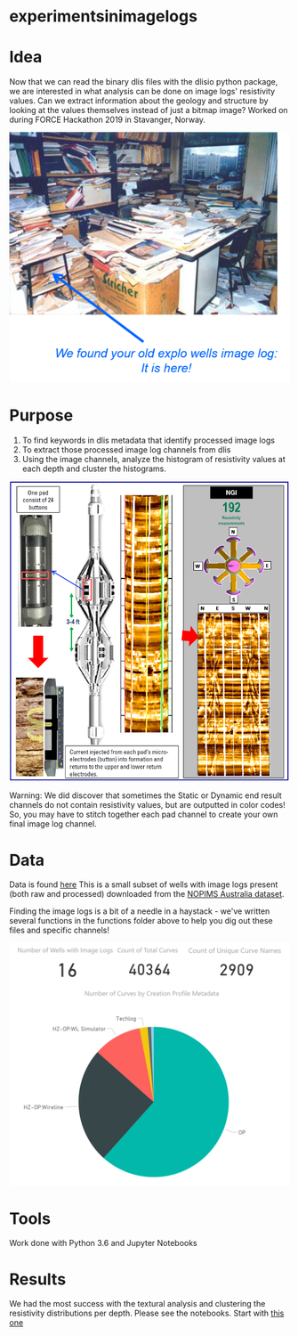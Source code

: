 # experimentsinimagelogs

# Idea

Now that we can read the binary dlis files with the dlisio python package, we are interested in what analysis can be done on image logs' resistivity values.  Can we extract information about the geology and structure by looking at the values themselves instead of just a bitmap image?  Worked on during FORCE Hackathon 2019 in Stavanger, Norway.

![](https://github.com/aruss175/experimentsinimagelogs/blob/master/images/where%20to%20find%20the%20image%20log.png)

# Purpose

1.  To find keywords in dlis metadata that identify processed image logs
2.  To extract those processed image log channels from dlis
3.  Using the image channels, analyze the histogram of resistivity values at each depth and cluster the histograms.

![](https://github.com/aruss175/experimentsinimagelogs/blob/master/images/image%20log.PNG)

Warning:  We did discover that sometimes the Static or Dynamic end result channels do not contain resistivity values, but are outputted in color codes!  So, you may have to stitch together each pad channel to create your own final image log channel.

# Data

Data is found [here](https://drive.google.com/open?id=1v_noeFgTZekBzvi6Z3kRneFoBp6D62ru)  This is a small subset of wells with image logs present (both raw and processed) downloaded from the [NOPIMS Australia dataset](https://nopims.dmp.wa.gov.au/Nopims/Search/Wells).

Finding the image logs is a bit of a needle in a haystack - we've written several functions in the functions folder above to help you dig out these files and specific channels!

![](https://github.com/aruss175/experimentsinimagelogs/blob/master/images/Statistics_Data.PNG)

# Tools
Work done with Python 3.6 and Jupyter Notebooks

# Results

We had the most success with the textural analysis and clustering the resistivity distributions per depth.  Please see the notebooks.  Start with [this one](https://github.com/aruss175/experimentsinimagelogs/blob/master/notebooks/Workflow_v3_for_Equinor.ipynb)
